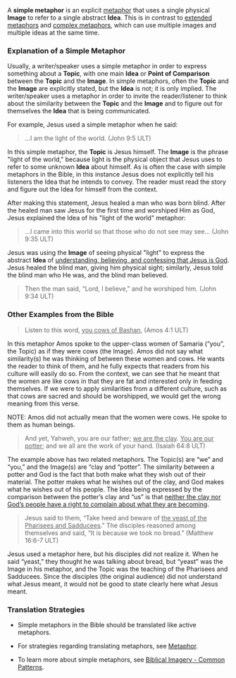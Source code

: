 
A **simple metaphor** is an explicit [metaphor](../figs-metaphor/01.md) that uses a single physical **Image** to refer to a single abstract **Idea**. This is in contrast to [extended metaphors](../figs-exmetaphor) and [complex metaphors](../figs-cometaphor), which can use multiple images and multiple ideas at the same time. 

### Explanation of a Simple Metaphor

Usually, a writer/speaker uses a simple metaphor in order to express something about a **Topic**, with one main **Idea** or **Point of Comparison** between the **Topic** and the **Image**.  In simple metaphors, often the **Topic** and the **Image** are explicitly stated, but the **Idea** is not; it is only implied. The writer/speaker uses a metaphor in order to invite the reader/listener to think about the similarity between the **Topic** and the **Image** and to figure out for themselves the **Idea** that is being communicated.

For example, Jesus used a simple metaphor when he said: 

> …I am the light of the world. (John 9:5 ULT)

In this simple metaphor, the **Topic** is Jesus himself. The **Image** is the phrase "light of the world," because light is the physical object that Jesus uses to refer to some unknown **Idea** about himself. As is often the case with simple metaphors in the Bible, in this instance Jesus does not explicitly tell his listeners the Idea that he intends to convey. The reader must read the story and figure out the Idea for himself from the context.

After making this statement, Jesus healed a man who was born blind. After the healed man saw Jesus for the first time and worshiped Him as God, Jesus explained the Idea of his "light of the world" metaphor:

> …I came into this world so that those who do not see may see… (John 9:35 ULT)

Jesus was using the **Image** of seeing physical "light" to express the abstract **Idea** of <u>understanding, believing, and confessing that Jesus is God</u>. Jesus healed the blind man, giving him physical sight; similarly, Jesus told the blind man who He was, and the blind man believed.

> Then the man said, “Lord, I believe,” and he worshiped him. (John 9:34 ULT)


### Other Examples from the Bible

> Listen to this word, <u>you cows of Bashan</u>, (Amos 4:1 ULT)

In this metaphor Amos spoke to the upper-class women of Samaria (“you”, the Topic) as if they were cows (the Image). Amos did not say what similarity(s) he was thinking of between these women and cows. He wants the reader to think of them, and he fully expects that readers from his culture will easily do so. From the context, we can see that he meant that the women are like cows in that they are fat and interested only in feeding themselves. If we were to apply similarities from a different culture, such as that cows are sacred and should be worshipped, we would get the wrong meaning from this verse.

NOTE: Amos did not actually mean that the women were cows. He spoke to them as human beings.

> And yet, Yahweh, you are our father; <u>we are the clay</u>. <u>You are our potter</u>; and we all are the work of your hand. (Isaiah 64:8 ULT)

The example above has two related metaphors. The Topic(s) are “we” and “you,” and the Image(s) are “clay and “potter”. The similarity between a potter and God is the fact that both make what they wish out of their material. The potter makes what he wishes out of the clay, and God makes what he wishes out of his people. The Idea being expressed by the comparison between the potter’s clay and “us” is that <u>neither the clay nor God’s people have a right to complain about what they are becoming</u>. 

> Jesus said to them, “Take heed and beware of <u>the yeast of the Pharisees and Sadducees</u>.” The disciples reasoned among themselves and said, “It is because we took no bread.” (Matthew 16:6-7 ULT)

Jesus used a metaphor here, but his disciples did not realize it. When he said “yeast,” they thought he was talking about bread, but “yeast” was the Image in his metaphor, and the Topic was the teaching of the Pharisees and Sadducees. Since the disciples (the original audience) did not understand what Jesus meant, it would not be good to state clearly here what Jesus meant.


### Translation Strategies

* Simple metaphors in the Bible should be translated like active metaphors.

* For strategies regarding translating metaphors, see [Metaphor](../figs-metaphor/01.md).

* To learn more about simple metaphors, see [Biblical Imagery - Common Patterns](../bita-part1/01.md).